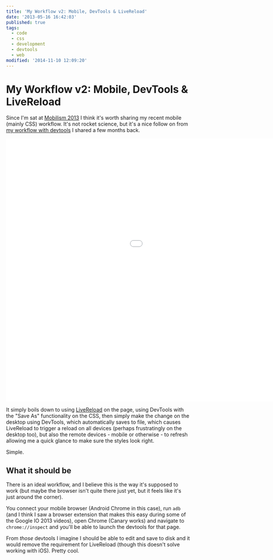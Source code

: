 ```yaml
---
title: 'My Workflow v2: Mobile, DevTools & LiveReload'
date: '2013-05-16 16:42:03'
published: true
tags:
  - code
  - css
  - development
  - devtools
  - web
modified: '2014-11-10 12:09:20'
---
```

# My Workflow v2: Mobile, DevTools & LiveReload

Since I'm sat at [Mobilism 2013](http://mobilism.nl/2013) I think it's worth sharing my recent mobile (mainly CSS) workflow. It's not rocket science, but it's a nice follow on from [my workflow with devtools](/2012/12/21/my-workflow-never-having-to-leave-devtools/) I shared a few months back.

<iframe width="1280" height="720" src="//www.youtube.com/embed/tIabBQatvD8?rel=0" frameborder="0" allowfullscreen></iframe>

It simply boils down to using [LiveReload](http://livereload.com/) on the page, using DevTools with the "Save As" functionality on the CSS, then simply make the change on the desktop using DevTools, which automatically saves to file, which causes LiveReload to trigger a reload on all devices (perhaps frustratingly on the desktop too), but also the remote devices - mobile or otherwise - to refresh allowing me a quick glance to make sure the styles look right.

Simple.

## What it should be

There is an ideal workflow, and I believe this is the way it's supposed to work (but maybe the browser isn't quite there just yet, but it feels like it's just around the corner).

You connect your mobile browser (Android Chrome in this case), run `adb` (and I think I saw a browser extension that makes this easy during some of the Google IO 2013 videos), open Chrome (Canary works) and navigate to `chrome://inspect` and you'll be able to launch the devtools for that page.

From *those* devtools I imagine I should be able to edit and save to disk and it would remove the requirement for LiveReload (though this doesn't solve working with iOS).  Pretty cool.

